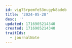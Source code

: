```yaml
---
id: vig75rpemfe53nugyk8adeb
title: '2024-05-28'
desc: ''
updated: 1716905214340
created: 1716905214340
traitIds:
  - journalNote
---
```

